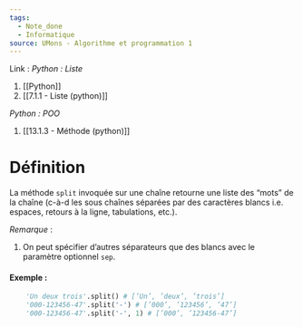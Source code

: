 ```yaml
---
tags:
  - Note_done
  - Informatique
source: UMons - Algorithme et programmation 1
---
```


Link : 
_Python : Liste_
1. [[Python]]
2. [[7.1.1 - Liste (python)]]

_Python : POO_
1. [[13.1.3 - Méthode (python)]]

# Définition
La méthode `split` invoquée sur une chaîne retourne une liste des “mots” de la chaîne (c-à-d les sous chaînes séparées par des caractères blancs i.e. espaces, retours à la ligne, tabulations, etc.).

_Remarque_ :
1. On peut spécifier d’autres séparateurs que des blancs avec le paramètre optionnel `sep`.

#### Exemple :
```PYTHON
	'Un deux trois'.split() # [’Un’, ’deux’, ’trois’]
	'000-123456-47'.split('-') # [’000’, ’123456’, ’47’]
	'000-123456-47'.split('-', 1) # [’000’, ’123456-47’]
```
